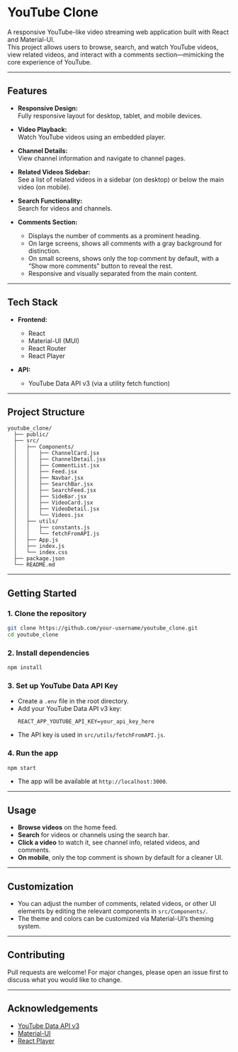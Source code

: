 # YouTube Clone

A responsive YouTube-like video streaming web application built with React and Material-UI.  
This project allows users to browse, search, and watch YouTube videos, view related videos, and interact with a comments section—mimicking the core experience of YouTube.

---

## Features

- **Responsive Design:**  
  Fully responsive layout for desktop, tablet, and mobile devices.

- **Video Playback:**  
  Watch YouTube videos using an embedded player.

- **Channel Details:**  
  View channel information and navigate to channel pages.

- **Related Videos Sidebar:**  
  See a list of related videos in a sidebar (on desktop) or below the main video (on mobile).

- **Search Functionality:**  
  Search for videos and channels.

- **Comments Section:**
  - Displays the number of comments as a prominent heading.
  - On large screens, shows all comments with a gray background for distinction.
  - On small screens, shows only the top comment by default, with a “Show more comments” button to reveal the rest.
  - Responsive and visually separated from the main content.

---

## Tech Stack

- **Frontend:**

  - React
  - Material-UI (MUI)
  - React Router
  - React Player

- **API:**
  - YouTube Data API v3 (via a utility fetch function)

---

## Project Structure

```
youtube_clone/
  ├── public/
  ├── src/
  │   ├── Components/
  │   │   ├── ChannelCard.jsx
  │   │   ├── ChannelDetail.jsx
  │   │   ├── CommentList.jsx
  │   │   ├── Feed.jsx
  │   │   ├── Navbar.jsx
  │   │   ├── SearchBar.jsx
  │   │   ├── SearchFeed.jsx
  │   │   ├── SideBar.jsx
  │   │   ├── VideoCard.jsx
  │   │   ├── VideoDetail.jsx
  │   │   └── Videos.jsx
  │   ├── utils/
  │   │   ├── constants.js
  │   │   └── fetchFromAPI.js
  │   ├── App.js
  │   ├── index.js
  │   └── index.css
  ├── package.json
  └── README.md
```

---

## Getting Started

### 1. **Clone the repository**

```bash
git clone https://github.com/your-username/youtube_clone.git
cd youtube_clone
```

### 2. **Install dependencies**

```bash
npm install
```

### 3. **Set up YouTube Data API Key**

- Create a `.env` file in the root directory.
- Add your YouTube Data API v3 key:
  ```
  REACT_APP_YOUTUBE_API_KEY=your_api_key_here
  ```
- The API key is used in `src/utils/fetchFromAPI.js`.

### 4. **Run the app**

```bash
npm start
```

- The app will be available at `http://localhost:3000`.

---

## Usage

- **Browse videos** on the home feed.
- **Search** for videos or channels using the search bar.
- **Click a video** to watch it, see channel info, related videos, and comments.
- **On mobile**, only the top comment is shown by default for a cleaner UI.

---

## Customization

- You can adjust the number of comments, related videos, or other UI elements by editing the relevant components in `src/Components/`.
- The theme and colors can be customized via Material-UI’s theming system.

---

## Contributing

Pull requests are welcome! For major changes, please open an issue first to discuss what you would like to change.

---

## Acknowledgements

- [YouTube Data API v3](https://developers.google.com/youtube/v3)
- [Material-UI](https://mui.com/)
- [React Player](https://github.com/cookpete/react-player)
